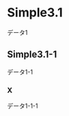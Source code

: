 <!-- test/data/simple3.md -->
# Simple3.1 <a id="SS_1"></a>
データ1

## Simple3.1-1 <a id="SS_1_1"></a>
データ1-1

### X <a id="SS_1_1_1"></a>
データ1-1-1

